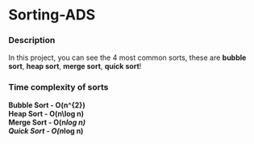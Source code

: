 # Sorting-ADS

### Description

In this project, you can see the 4 most common sorts, these are <b>bubble sort</b>, <b>heap sort</b>, <b>merge sort</b>, <b>quick sort</b>!

### Time complexity of sorts

<b>Bubble Sort - O(n^{2}) </b> <br/>
<b> Heap Sort - O(n\log n) </b> <br/>
<b> Merge Sort - O(n*log n) </b> <br/>
<b> Quick Sort - O(n*log n) </b> <br/>
